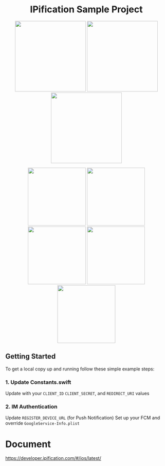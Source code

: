 
<h1 align="center">IPification Sample Project</h1>

<p align="center">
    <img src='https://user-images.githubusercontent.com/4114159/153820731-6cf4d6ed-cc37-4cc2-8a16-8baccb41b9d3.jpg' width='220'>

  <img src='https://user-images.githubusercontent.com/4114159/153834085-686378a6-97e2-4c49-9871-f12db5fc16e1.png' width='220'>

  <img src='https://user-images.githubusercontent.com/4114159/153834072-52712b4e-a3fc-43e4-a07a-0df018f7374f.jpg' width='220'>
</p>
<p align="center">
  <img src='https://user-images.githubusercontent.com/4114159/153820731-6cf4d6ed-cc37-4cc2-8a16-8baccb41b9d3.jpg' width='180'>
<img src='https://user-images.githubusercontent.com/4114159/153820778-b4e6cb13-e4b9-4eb9-96ec-b7596617d906.jpg' width='180'>
<img src='https://user-images.githubusercontent.com/4114159/153820768-fe862eb3-01b2-46de-b140-5ac55e6008bf.jpg' width='180'>
  <img src='https://user-images.githubusercontent.com/4114159/153827230-b896b66b-5b82-421d-b639-755b50d218c8.png' width='180'>

  <img src='https://user-images.githubusercontent.com/4114159/153826264-74a50ef3-9847-4ca4-bed0-5278863a3222.png' width='180'>

</p>

<!-- GETTING STARTED -->
## Getting Started

To get a local copy up and running follow these simple example steps:


### 1. Update Constants.swift
Update with your `CLIENT_ID` `CLIENT_SECRET`, and `REDIRECT_URI` values

### 2. IM Authentication
Update `REGISTER_DEVICE_URL` (for Push Notification)
Set up your FCM and override `GoogleService-Info.plist`

  


# Document

https://developer.ipification.com/#/ios/latest/
